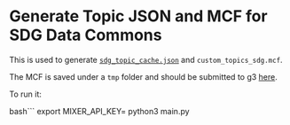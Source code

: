 # Generate Topic JSON and MCF for SDG Data Commons

This is used to generate [`sdg_topic_cache.json`](../../../server/config/nl_page/sdg_topic_cache.json) and `custom_topics_sdg.mcf`.

The MCF is saved under a `tmp` folder and should be submitted to g3 [here](https://source.corp.google.com/piper///depot/google3/third_party/datacommons/schema/stat_vars/).

To run it:

bash```
export MIXER_API_KEY=<AUTOPUSH KEY>
python3 main.py
```